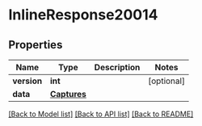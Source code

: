 # InlineResponse20014

## Properties
Name | Type | Description | Notes
------------ | ------------- | ------------- | -------------
**version** | **int** |  | [optional] 
**data** | [**Captures**](Captures.md) |  | 

[[Back to Model list]](../README.md#documentation-for-models) [[Back to API list]](../README.md#documentation-for-api-endpoints) [[Back to README]](../README.md)

